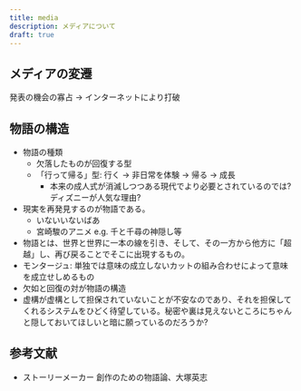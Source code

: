 ```yaml
---
title: media
description: メディアについて
draft: true
---
```


## メディアの変遷

発表の機会の寡占 → インターネットにより打破

## 物語の構造

- 物語の種類
  - 欠落したものが回復する型
  - 「行って帰る」型: 行く → 非日常を体験 → 帰る → 成長
    - 本来の成人式が消滅しつつある現代でより必要とされているのでは? ディズニーが人気な理由?
- 現実を再発見するのが物語である。
  - いないいないばあ
  - 宮崎駿のアニメ e.g. 千と千尋の神隠し等
- 物語とは、世界と世界に一本の線を引き、そして、その一方から他方に「超越」し、再び戻ることでそこに出現するもの。
- モンタージュ: 単独では意味の成立しないカットの組み合わせによって意味を成立せしめるもの
- 欠如と回復の対が物語の構造
- 虚構が虚構として担保されていないことが不安なのであり、それを担保してくれるシステムをひどく待望している。秘密や裏は見えないところにちゃんと隠しておいてほしいと暗に願っているのだろうか?

## 参考文献

- ストーリーメーカー 創作のための物語論、大塚英志
